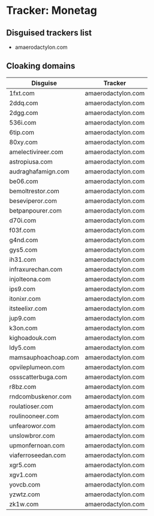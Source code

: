 # Tracker: Monetag

## Disguised trackers list

* amaerodactylon.com

## Cloaking domains

| Disguise | Tracker |
| ---- | ---- |
| 1fxt.com | amaerodactylon.com |
| 2ddq.com | amaerodactylon.com |
| 2dgg.com | amaerodactylon.com |
| 536i.com | amaerodactylon.com |
| 6tip.com | amaerodactylon.com |
| 80xy.com | amaerodactylon.com |
| amelectivireer.com | amaerodactylon.com |
| astropiusa.com | amaerodactylon.com |
| audraghafamign.com | amaerodactylon.com |
| be06.com | amaerodactylon.com |
| bemoltrestor.com | amaerodactylon.com |
| beseviperor.com | amaerodactylon.com |
| betpanpourer.com | amaerodactylon.com |
| d70i.com | amaerodactylon.com |
| f03f.com | amaerodactylon.com |
| g4nd.com | amaerodactylon.com |
| gys5.com | amaerodactylon.com |
| ih31.com | amaerodactylon.com |
| infraxurechan.com | amaerodactylon.com |
| injolteona.com | amaerodactylon.com |
| ips9.com | amaerodactylon.com |
| itonixr.com | amaerodactylon.com |
| itsteelixr.com | amaerodactylon.com |
| jup9.com | amaerodactylon.com |
| k3on.com | amaerodactylon.com |
| kighoadouk.com | amaerodactylon.com |
| ldy5.com | amaerodactylon.com |
| mamsauphoachoap.com | amaerodactylon.com |
| opvileplumeon.com | amaerodactylon.com |
| ossscatterbuga.com | amaerodactylon.com |
| r8bz.com | amaerodactylon.com |
| rndcombuskenor.com | amaerodactylon.com |
| roulatioser.com | amaerodactylon.com |
| roulinooneer.com | amaerodactylon.com |
| unfearowor.com | amaerodactylon.com |
| unslowbror.com | amaerodactylon.com |
| upmonfernoan.com | amaerodactylon.com |
| viaferroseedan.com | amaerodactylon.com |
| xgr5.com | amaerodactylon.com |
| xgv1.com | amaerodactylon.com |
| yovcb.com | amaerodactylon.com |
| yzwtz.com | amaerodactylon.com |
| zk1w.com | amaerodactylon.com |